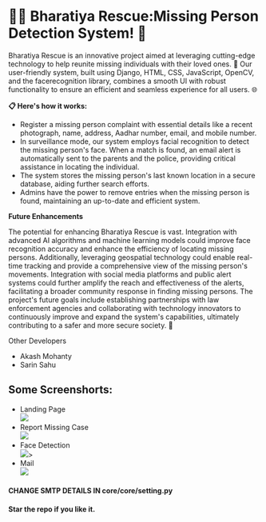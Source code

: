 # 🕵️‍♂️ Bharatiya Rescue:Missing Person Detection System! 📸
<p>Bharatiya Rescue is an innovative project aimed at leveraging cutting-edge technology to help reunite missing individuals with their loved ones.
  🤝 Our user-friendly system, built using Django, HTML, CSS, JavaScript, OpenCV, and the facerecognition library, 
  combines a smooth UI with robust functionality to ensure an efficient and seamless experience for all users. 🌐</p>
  <b>📋 Here's how it works:</b>
  <ul>
    <li>Register a missing person complaint with essential details like a recent photograph, name, address, Aadhar number, email, and mobile number.</li>
    <li>In surveillance mode, our system employs facial recognition to detect the missing person's face. When a match is found, an email alert is automatically sent to the parents and the police, providing critical assistance in locating the individual.</li>
    <li>The system stores the missing person's last known location in a secure database, aiding further search efforts.</li>
    <li>Admins have the power to remove entries when the missing person is found, maintaining an up-to-date and efficient system.</li>
  </ul>
  <b>Future Enhancements</b>
  <p>The potential for enhancing Bharatiya Rescue is vast. Integration with advanced AI algorithms and machine learning models could improve face recognition accuracy and enhance the efficiency of locating missing persons. Additionally, leveraging geospatial technology could enable real-time tracking and provide a comprehensive view of the missing person's movements. Integration with social media platforms and public alert systems could further amplify the reach and effectiveness of the alerts, facilitating a broader community response in finding missing persons. The project's future goals include establishing partnerships with law enforcement agencies and collaborating with technology innovators to continuously improve and expand the system's capabilities, ultimately contributing to a safer and more secure society. 🌟</p>

Other Developers
<ul>
  <li>Akash Mohanty</li>
  <li>Sarin Sahu</li>
</ul>

## Some Screenshorts:
<ul>
<li> Landing Page <br> <img src = "https://github.com/thegeek36/Missing-Person-Detection-System/assets/76440306/0e2f4438-5a1d-4428-aa09-28ba492e91e5"></img> </li>
  <li>Report Missing Case <br>
      <img src = "https://github.com/thegeek36/Missing-Person-Detection-System/assets/76440306/5ecd1289-d542-4eb2-b567-46fca0b60d18"></img>
      </li>
  <li> Face Detection <br> 
      <img src = "https://github.com/thegeek36/Missing-Person-Detection-System/assets/76440306/86b9e088-d699-4ab4-a053-aa6e328ddf1d"></img>>
    </li>
  <li> Mail <BR>
    <img src = "https://github.com/thegeek36/Missing-Person-Detection-System/assets/76440306/7058fee9-80c3-4b8b-8841-558c5ed7c483"> </img>
        </li>
</ul>
<h4>CHANGE SMTP DETAILS IN core/core/setting.py</h4>
<h4>Star the repo if you like it.</h4>

